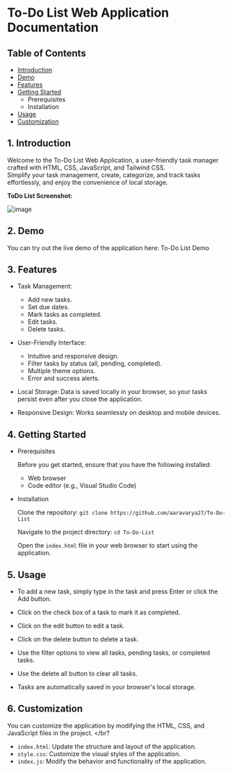 # To-Do List Web Application Documentation

## Table of Contents
- [Introduction](https://github.com/aaravarya27/To-Do-List/edit/main/README.md#1-introduction)
- [Demo](https://github.com/aaravarya27/To-Do-List/edit/main/README.md#2-demo)
- [Features](https://github.com/aaravarya27/To-Do-List/edit/main/README.md#3-features)
- [Getting Started](https://github.com/aaravarya27/To-Do-List/edit/main/README.md#4-getting-started)
  - Prerequisites
  - Installation
- [Usage](https://github.com/aaravarya27/To-Do-List/edit/main/README.md#5-usage)
- [Customization](https://github.com/aaravarya27/To-Do-List/edit/main/README.md#6-customization)


## **1. Introduction**
Welcome to the To-Do List Web Application, a user-friendly task manager crafted with HTML, CSS, JavaScript, and Tailwind CSS. <br/>
Simplify your task management, create, categorize, and track tasks effortlessly, and enjoy the convenience of local storage. <br/>

**ToDo List Screenshot:**

![image](https://github.com/aaravarya27/To-Do-List/assets/98469303/864687df-18ff-43a3-9bb3-0950aa8c92be)


## **2. Demo**
You can try out the live demo of the application here: To-Do List Demo


## **3. Features**
- Task Management:
  - Add new tasks.
  - Set due dates.
  - Mark tasks as completed.
  - Edit tasks.
  - Delete tasks.

- User-Friendly Interface:
  - Intuitive and responsive design.
  - Filter tasks by status (all, pending, completed).
  - Multiple theme options.
  - Error and success alerts.

- Local Storage:
Data is saved locally in your browser, so your tasks persist even after you close the application.

- Responsive Design:
Works seamlessly on desktop and mobile devices.


## **4. Getting Started**
- Prerequisites

  Before you get started, ensure that you have the following installed:
  - Web browser
  - Code editor (e.g., Visual Studio Code)

- Installation

  Clone the repository: ```git clone https://github.com/aaravarya27/To-Do-List```

  Navigate to the project directory: ```cd To-Do-List```

  Open the ```index.html``` file in your web browser to start using the application.

## **5. Usage**
- To add a new task, simply type in the task and press Enter or click the Add button. <br/>

- Click on the check box of a task to mark it as completed. <br/>

- Click on the edit button to edit a task. <br/>

- Click on the delete button to delete a task. <br/>

- Use the filter options to view all tasks, pending tasks, or completed tasks. <br/>

- Use the delete all button to clear all tasks. <br/>

- Tasks are automatically saved in your browser's local storage. <br/>


## 6. Customization
You can customize the application by modifying the HTML, CSS, and JavaScript files in the project. </br?

- ```index.html```: Update the structure and layout of the application.
- ```style.css```: Customize the visual styles of the application.
- ```index.js```: Modify the behavior and functionality of the application.
